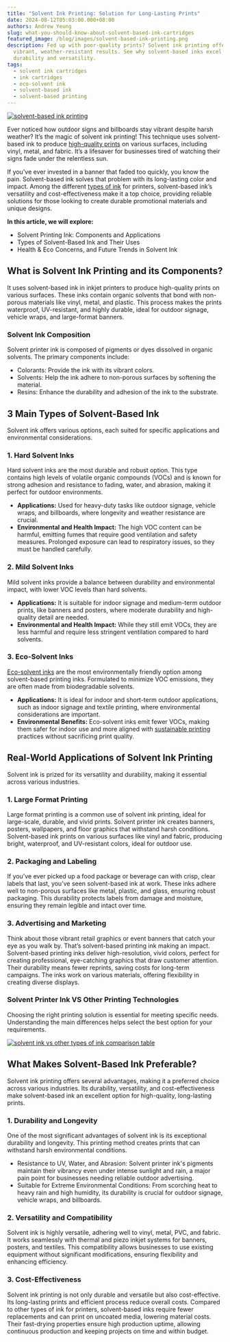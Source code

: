 ```yaml
---
title: "Solvent Ink Printing: Solution for Long-Lasting Prints"
date: 2024-08-12T05:03:00.000+08:00
authors: Andrew Yeung
slug: what-you-should-know-about-solvent-based-ink-cartridges
featured_image: /blog/images/solvent-based-ink-printing.png
description: Fed up with poor-quality prints? Solvent ink printing offers
  vibrant, weather-resistant results. See why solvent-based inks excel in
  durability and versatility.
tags:
  - solvent ink cartridges
  - ink cartridges
  - eco-solvent ink
  - solvent-based ink
  - solvent-based printing
---
```

[![solvent-based ink printing](/blog/images/solvent-based-ink-printing.png "Solvent-based Ink Printing")](/blog/images/solvent-based-ink-printing.png)

Ever noticed how outdoor signs and billboards stay vibrant despite harsh weather? It’s the magic of solvent ink printing! This technique uses solvent-based ink to produce [high-quality prints](https://www.compandsave.com/help/articles/24276533266573/how-to-improve-printer-quality-achieve-best-prints-every-time) on various surfaces, including vinyl, metal, and fabric. It’s a lifesaver for businesses tired of watching their signs fade under the relentless sun.

If you've ever invested in a banner that faded too quickly, you know the pain. Solvent-based ink solves that problem with its long-lasting color and impact. Among the different [types of ink](https://www.compandsave.com/blog/posts/different-types-of-ink-for-printers-guide-2024-compandsave.html) for printers, solvent-based ink’s versatility and cost-effectiveness make it a top choice, providing reliable solutions for those looking to create durable promotional materials and unique designs.

**In this article, we will explore:**

* Solvent Printing Ink: Components and Applications
* Types of Solvent-Based Ink and Their Uses
* Health & Eco Concerns, and Future Trends in Solvent Ink

## What is Solvent Ink Printing and its Components?

It uses solvent-based ink in inkjet printers to produce high-quality prints on various surfaces. These inks contain organic solvents that bond with non-porous materials like vinyl, metal, and plastic. This process makes the prints waterproof, UV-resistant, and highly durable, ideal for outdoor signage, vehicle wraps, and large-format banners.

### Solvent Ink Composition

Solvent printer ink is composed of pigments or dyes dissolved in organic solvents. The primary components include:

* Colorants: Provide the ink with its vibrant colors.
* Solvents: Help the ink adhere to non-porous surfaces by softening the material.
* Resins: Enhance the durability and adhesion of the ink to the substrate.

## 3 Main Types of Solvent-Based Ink

Solvent ink offers various options, each suited for specific applications and environmental considerations.

### 1. Hard Solvent Inks

Hard solvent inks are the most durable and robust option. This type contains high levels of volatile organic compounds (VOCs) and is known for strong adhesion and resistance to fading, water, and abrasion, making it perfect for outdoor environments.

* **Applications:** Used for heavy-duty tasks like outdoor signage, vehicle wraps, and billboards, where longevity and weather resistance are crucial.
* **Environmental and Health Impact:** The high VOC content can be harmful, emitting fumes that require good ventilation and safety measures. Prolonged exposure can lead to respiratory issues, so they must be handled carefully.

### 2. Mild Solvent Inks

Mild solvent inks provide a balance between durability and environmental impact, with lower VOC levels than hard solvents.

* **Applications:** It is suitable for indoor signage and medium-term outdoor prints, like banners and posters, where moderate durability and high-quality detail are needed.
* **Environmental and Health Impact:** While they still emit VOCs, they are less harmful and require less stringent ventilation compared to hard solvents.

### 3. Eco-Solvent Inks

[Eco-solvent inks](https://www.compandsave.com/blog/posts/what-is-eco-solvent-ink-and-eco-solvent-printer-compandsave.html) are the most environmentally friendly option among solvent-based printing inks. Formulated to minimize VOC emissions, they are often made from biodegradable solvents.

* **Applications:** It is ideal for indoor and short-term outdoor applications, such as indoor signage and textile printing, where environmental considerations are important.
* **Environmental Benefits:** Eco-solvent inks emit fewer VOCs, making them safer for indoor use and more aligned with [sustainable printing](https://www.compandsave.com/blog/posts/eco-friendly-printing-how-it-works-and-how-you-can-help.html) practices without sacrificing print quality.

## Real-World Applications of Solvent Ink Printing

Solvent ink is prized for its versatility and durability, making it essential across various industries.

### 1.  Large Format Printing

Large format printing is a common use of solvent ink printing, ideal for large-scale, durable, and vivid prints. Solvent printer ink creates banners, posters, wallpapers, and floor graphics that withstand harsh conditions. Solvent-based ink prints on various surfaces like vinyl and fabric, producing bright, waterproof, and UV-resistant colors, ideal for outdoor use.

### 2. Packaging and Labeling

If you’ve ever picked up a food package or beverage can with crisp, clear labels that last, you’ve seen solvent-based ink at work. These inks adhere well to non-porous surfaces like metal, plastic, and glass, ensuring robust packaging. This durability protects labels from damage and moisture, ensuring they remain legible and intact over time.

### 3. Advertising and Marketing

Think about those vibrant retail graphics or event banners that catch your eye as you walk by. That’s solvent-based printing ink making an impact. Solvent-based printing inks deliver high-resolution, vivid colors, perfect for creating professional, eye-catching graphics that draw customer attention. Their durability means fewer reprints, saving costs for long-term campaigns. The inks work on various materials, offering flexibility in creating diverse displays.

### Solvent Printer Ink VS Other Printing Technologies

Choosing the right printing solution is essential for meeting specific needs. Understanding the main differences helps select the best option for your requirements.

[![solvent ink vs other types of ink comparison table](/blog/images/solvent-printing-1.png "Solvent Ink VS Other Types of Ink Comparison Table")](/blog/images/solvent-printing-1.png)

## What Makes Solvent-Based Ink Preferable?

Solvent ink printing offers several advantages, making it a preferred choice across various industries. Its durability, versatility, and cost-effectiveness make solvent-based ink an excellent option for high-quality, long-lasting prints.

### 1. Durability and Longevity

One of the most significant advantages of solvent ink is its exceptional durability and longevity. This printing method creates prints that can withstand harsh environmental conditions.

* Resistance to UV, Water, and Abrasion: Solvent printer ink's pigments maintain their vibrancy even under intense sunlight and rain, a major pain point for businesses needing reliable outdoor advertising.
* Suitable for Extreme Environmental Conditions: From scorching heat to heavy rain and high humidity, its durability is crucial for outdoor signage, vehicle wraps, and billboards.

### 2. Versatility and Compatibility

Solvent ink is highly versatile, adhering well to vinyl, metal, PVC, and fabric. It works seamlessly with thermal and piezo inkjet systems for banners, posters, and textiles. This compatibility allows businesses to use existing equipment without significant modifications, ensuring flexibility and enhancing efficiency.

### 3. Cost-Effectiveness

Solvent ink printing is not only durable and versatile but also cost-effective. Its long-lasting prints and efficient process reduce overall costs. Compared to other types of ink for printers, solvent-based inks require fewer replacements and can print on uncoated media, lowering material costs. Their fast-drying properties ensure high production uptime, allowing continuous production and keeping projects on time and within budget.
